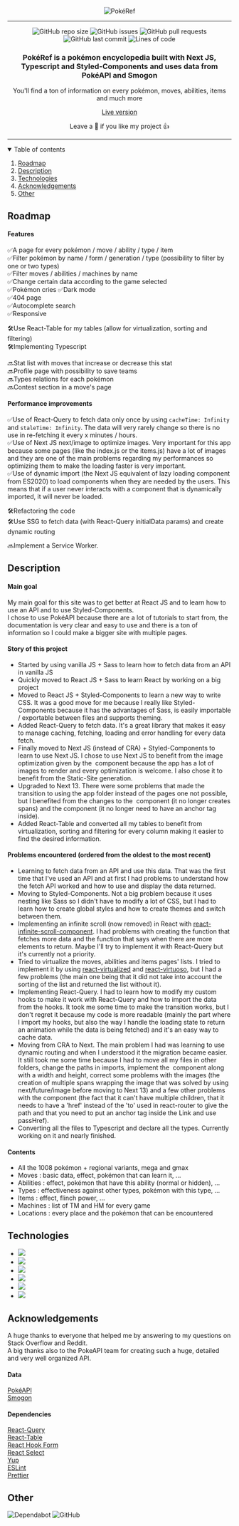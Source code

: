 <div align="center">
  
  ![PokéRef](/public/readme%20images/Pok%C3%A9Ref.png)
</div>

---

<div align="center">

![GitHub repo size](https://img.shields.io/github/repo-size/thibaudbrault/pokeref)
![GitHub issues](https://img.shields.io/github/issues/thibaudbrault/pokeref)
![GitHub pull requests](https://img.shields.io/github/issues-pr/thibaudbrault/pokeref)
![GitHub last commit](https://img.shields.io/github/last-commit/thibaudbrault/pokeref)
![Lines of code](https://img.shields.io/tokei/lines/github/thibaudbrault/pokeref)

</div>

<h3 align="center">PokéRef is a pokémon encyclopedia built with Next JS, Typescript and Styled-Components and uses data from PokéAPI and Smogon</h3>  
<p align="center">You'll find a ton of information on every pokémon, moves, abilities, items and much more</p>  
<div align="center">
  <a href="https://pokeref.app/">Live version</a>  
</div>  
  
<p align="center">Leave a 🌟 if you like my project 👍</p>

---

<details open="open">  
  <summary>Table of contents</summary>

1.  [Roadmap](#roadmap)
2.  [Description](#description)
3.  [Technologies](#technologies)
4.  [Acknowledgements](#acknowledgements)
5.  [Other](#other)

</details>

<h2 id="roadmap">Roadmap</h2>

<h4>Features</h4>

✅A page for every pokémon / move / ability / type / item  
✅Filter pokémon by name / form / generation / type (possibility to filter by one or two types)  
✅Filter moves / abilities / machines by name  
✅Change certain data according to the game selected  
✅Pokémon cries
✅Dark mode  
✅404 page  
✅Autocomplete search  
✅Responsive

🛠Use React-Table for my tables (allow for virtualization, sorting and filtering)  
🛠Implementing Typescript

🔜Stat list with moves that increase or decrease this stat  
🔜Profile page with possibility to save teams  
🔜Types relations for each pokémon  
🔜Contest section in a move's page

<h4>Performance improvements</h4>

✅Use of React-Query to fetch data only once by using `cacheTime: Infinity` and `staleTime: Infinity`. The data will very rarely change so there is no use in re-fetching it every x minutes / hours.  
✅Use of Next JS next/image to optimize images. Very important for this app because some pages (like the index.js or the items.js) have a lot of images and they are one of the main problems regarding my performances so optimizing them to make the loading faster is very important.  
✅Use of dynamic import (the Next JS equivalent of lazy loading component from ES2020) to load components when they are needed by the users. This means that if a user never interacts with a component that is dynamically imported, it will never be loaded.

🛠Refactoring the code  
🛠️Use SSG to fetch data (with React-Query initialData params) and create dynamic routing  

🔜Implement a Service Worker.

<h2 id="description">Description</h2>

<h4>Main goal</h4>

My main goal for this site was to get better at React JS and to learn how to use an API and to use Styled-Components.  
I chose to use PokéAPI because there are a lot of tutorials to start from, the documentation is very clear and easy to use and there is a ton of information so I could make a bigger site with multiple pages.

<h4>Story of this project</h4>

- Started by using vanilla JS + Sass to learn how to fetch data from an API in vanilla JS
- Quickly moved to React JS + Sass to learn React by working on a big project
- Moved to React JS + Styled-Components to learn a new way to write CSS. It was a good move for me because I really like Styled-Components because it has the advantages of Sass, is easily importable / exportable between files and supports theming.
- Added React-Query to fetch data. It's a great library that makes it easy to manage caching, fetching, loading and error handling for every data fetch.
- Finally moved to Next JS (instead of CRA) + Styled-Components to learn to use Next JS. I chose to use Next JS to benefit from the image optimization given by the <Image /> component because the app has a lot of images to render and every optimization is welcome. I also chose it to benefit from the Static-Site generation.
- Upgraded to Next 13. There were some problems that made the transition to using the app folder instead of the pages one not possible, but I benefited from the changes to the <Image /> component (it no longer creates spans) and the <Link /> component (it no longer need to have an anchor tag inside).
- Added React-Table and converted all my tables to benefit from virtualization, sorting and filtering for every column making it easier to find the desired information.

<h4>Problems encountered (ordered from the oldest to the most recent)</h4>

- Learning to fetch data from an API and use this data. That was the first time that I've used an API and at first I had problems to understand how the fetch API worked and how to use and display the data returned.
- Moving to Styled-Components. Not a big problem because it uses nesting like Sass so I didn't have to modify a lot of CSS, but I had to learn how to create global styles and how to create themes and switch between them.
- Implementing an infinite scroll (now removed) in React with <a href="https://www.npmjs.com/package/react-infinite-scroll-component" target="_blank">react-infinite-scroll-component</a>. I had problems with creating the function that fetches more data and the function that says when there are more elements to return. Maybe I'll try to implement it with React-Query but it's currently not a priority.
- Tried to virtualize the moves, abilities and items pages' lists. I tried to implement it by using <a href="https://github.com/bvaughn/react-virtualized" target="_blank">react-virtualized</a> and <a href="https://github.com/petyosi/react-virtuoso" target="_blank">react-virtuoso</a>, but I had a few problems (the main one being that it did not take into account the sorting of the list and returned the list without it).
- Implementing React-Query. I had to learn how to modify my custom hooks to make it work with React-Query and how to import the data from the hooks. It took me some time to make the transition works, but I don't regret it because my code is more readable (mainly the part where I import my hooks, but also the way I handle the loading state to return an animation while the data is being fetched) and it's an easy way to cache data.
- Moving from CRA to Next. The main problem I had was learning to use dynamic routing and when I understood it the migration became easier. It still took me some time because I had to move all my files in other folders, change the paths in imports, implement the <Image /> component along with a width and height, correct some problems with the images (the creation of multiple spans wrapping the image that was solved by using next/future/image before moving to Next 13) and a few other problems with the <Link /> component (the fact that it can't have multiple children, that it needs to have a 'href' instead of the 'to' used in react-router to give the path and that you need to put an anchor tag inside the Link and use passHref).
- Converting all the files to Typescript and declare all the types. Currently working on it and nearly finished.

<h4>Contents</h4>

- All the 1008 pokémon + regional variants, mega and gmax
- Moves : basic data, effect, pokémon that can learn it, ...
- Abilities : effect, pokémon that have this ability (normal or hidden), ...
- Types : effectiveness against other types, pokémon with this type, ...
- Items : effect, flinch power, ...
- Machines : list of TM and HM for every game
- Locations : every place and the pokémon that can be encountered

<h2 id="technologies">Technologies</h2>

- <img src="https://img.shields.io/badge/react-%2320232a.svg?style=for-the-badge&logo=react&logoColor=%2361DAFB" />
- <img src="https://img.shields.io/badge/typescript-%23007ACC.svg?style=for-the-badge&logo=typescript&logoColor=white" />
- <img src="https://img.shields.io/badge/Next-black?style=for-the-badge&logo=next.js&logoColor=white" />
- <img src="https://img.shields.io/badge/styled--components-DB7093?style=for-the-badge&logo=styled-components&logoColor=white" />
- <img src="https://img.shields.io/badge/Firebase-039BE5?style=for-the-badge&logo=Firebase&logoColor=white" />
- <img src="https://img.shields.io/badge/netlify-%23000000.svg?style=for-the-badge&logo=netlify&logoColor=#00C7B7" />

<h2 id="acknowledgements">Acknowledgements</h2>

A huge thanks to everyone that helped me by answering to my questions on Stack Overflow and Reddit.  
A big thanks also to the PokeAPI team for creating such a huge, detailed and very well organized API.

<h4>Data</h4>

<a href="https://pokeapi.co/docs/v2" target="_blank">PokéAPI</a>  
<a href="https://github.com/pkmn/smogon" target="_blank">Smogon</a>

<h4>Dependencies</h4>

<a href="https://www.npmjs.com/package/react-query" target="_blank">React-Query</a>  
<a href="https://www.npmjs.com/package/@tanstack/react-table" target="_blank">React-Table</a>  
<a href="https://www.npmjs.com/package/react-hook-form" target="_blank">React Hook Form</a>  
<a href="https://www.npmjs.com/package/react-select" target="_blank">React Select</a>  
<a href="https://www.npmjs.com/package/yup" target="_blank">Yup</a>  
<a href="https://www.npmjs.com/package/eslint" target="_blank">ESLint</a>  
<a href="https://www.npmjs.com/package/prettier" target="_blank">Prettier</a>

<h2 id="other">Other</h2>

![Dependabot](https://img.shields.io/badge/dependabot-025E8C?style=for-the-badge&logo=dependabot&logoColor=white)
![GitHub](https://img.shields.io/github/license/thibaudbrault/pokeref)
